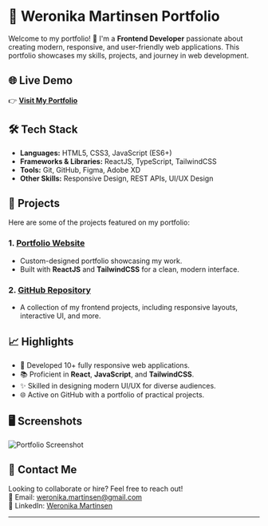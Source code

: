 # 🌟 Weronika Martinsen Portfolio

Welcome to my portfolio! 🚀 I'm a **Frontend Developer** passionate about creating modern, responsive, and user-friendly web applications. This portfolio showcases my skills, projects, and journey in web development.

## 🌐 Live Demo

👉 **[Visit My Portfolio](https://portfolio-martinsen.netlify.app/)**

## 🛠️ Tech Stack

- **Languages:** HTML5, CSS3, JavaScript (ES6+)
- **Frameworks & Libraries:** ReactJS, TypeScript, TailwindCSS
- **Tools:** Git, GitHub, Figma, Adobe XD
- **Other Skills:** Responsive Design, REST APIs, UI/UX Design

## 📂 Projects

Here are some of the projects featured on my portfolio:

### 1. [Portfolio Website](https://weronikamartinsen.netlify.app/)

- Custom-designed portfolio showcasing my work.
- Built with **ReactJS** and **TailwindCSS** for a clean, modern interface.

### 2. [GitHub Repository](https://github.com/weronikamartinsen)

- A collection of my frontend projects, including responsive layouts, interactive UI, and more.

## 📈 Highlights

- 🚀 Developed 10+ fully responsive web applications.
- 📚 Proficient in **React**, **JavaScript**, and **TailwindCSS**.
- ✨ Skilled in designing modern UI/UX for diverse audiences.
- 🌐 Active on GitHub with a portfolio of practical projects.

## 🖥️ Screenshots

![Portfolio Screenshot](./Portfolio_2/src/images/printscreen.png)

## 🤝 Contact Me

Looking to collaborate or hire? Feel free to reach out!  
📧 Email: [weronika.martinsen@gmail.com](mailto:wb3167@gmail.com)  
🔗 LinkedIn: [Weronika Martinsen](https://www.linkedin.com/in/weronikamartinsen)

---
